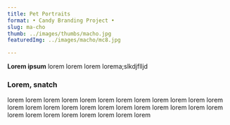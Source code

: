 ```yaml
---
title: Pet Portraits   
format: • Candy Branding Project •
slug: ma-cho
thumb: ../images/thumbs/macho.jpg
featuredImg: ../images/macho/mc8.jpg

---
```


**Lorem ipsum**
lorem lorem lorem lorema;slkdjflljd

### Lorem, snatch
lorem lorem lorem lorem lorem lorem lorem lorem 
lorem lorem lorem lorem lorem lorem lorem lorem 
lorem lorem lorem lorem lorem lorem lorem lorem 
lorem lorem lorem lorem lorem lorem lorem lorem 